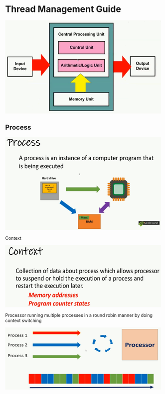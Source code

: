 # Thread Management Guide

<img src="images/1.png" width=500 height=300>

## Process

<img src="images/2.png" width=500 height=300>

Context 

<img src="images/3.png" width=500 height=200>

Processor running multiple processes in a round robin manner by doing context switching

<img src="images/4.png" width=500 height=200>
